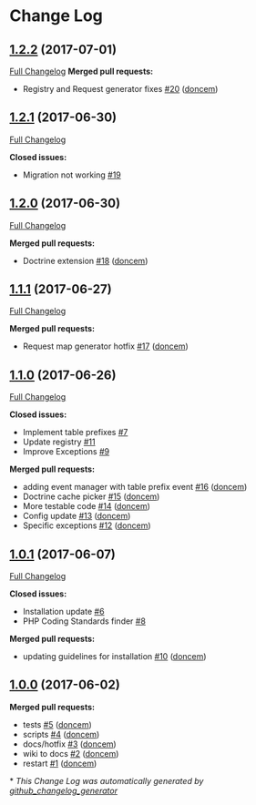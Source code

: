 # Change Log

## [1.2.2](https://github.com/doncem/xFrame/tree/1.2.2) (2017-07-01)
[Full Changelog](https://github.com/doncem/xFrame/compare/1.2.1...1.2.2)
**Merged pull requests:**

- Registry and Request generator fixes [\#20](https://github.com/doncem/xFrame/pull/20) ([doncem](https://github.com/doncem))

## [1.2.1](https://github.com/doncem/xFrame/tree/1.2.1) (2017-06-30)
[Full Changelog](https://github.com/doncem/xFrame/compare/1.2.0...1.2.1)

**Closed issues:**

- Migration not working [\#19](https://github.com/doncem/xFrame/issues/19)

## [1.2.0](https://github.com/doncem/xFrame/tree/1.2.0) (2017-06-30)
[Full Changelog](https://github.com/doncem/xFrame/compare/1.1.1...1.2.0)

**Merged pull requests:**

- Doctrine extension [\#18](https://github.com/doncem/xFrame/pull/18) ([doncem](https://github.com/doncem))

## [1.1.1](https://github.com/doncem/xFrame/tree/1.1.1) (2017-06-27)
[Full Changelog](https://github.com/doncem/xFrame/compare/1.1.0...1.1.1)

**Merged pull requests:**

- Request map generator hotfix [\#17](https://github.com/doncem/xFrame/pull/17) ([doncem](https://github.com/doncem))

## [1.1.0](https://github.com/doncem/xFrame/tree/1.1.0) (2017-06-26)
[Full Changelog](https://github.com/doncem/xFrame/compare/1.0.1...1.1.0)

**Closed issues:**

- Implement table prefixes [\#7](https://github.com/doncem/xFrame/issues/7)
- Update registry [\#11](https://github.com/doncem/xFrame/issues/11)
- Improve Exceptions [\#9](https://github.com/doncem/xFrame/issues/9)

**Merged pull requests:**

- adding event manager with table prefix event [\#16](https://github.com/doncem/xFrame/pull/16) ([doncem](https://github.com/doncem))
- Doctrine cache picker [\#15](https://github.com/doncem/xFrame/pull/15) ([doncem](https://github.com/doncem))
- More testable code [\#14](https://github.com/doncem/xFrame/pull/14) ([doncem](https://github.com/doncem))
- Config update [\#13](https://github.com/doncem/xFrame/pull/13) ([doncem](https://github.com/doncem))
- Specific exceptions [\#12](https://github.com/doncem/xFrame/pull/12) ([doncem](https://github.com/doncem))

## [1.0.1](https://github.com/doncem/xFrame/tree/1.0.1) (2017-06-07)
[Full Changelog](https://github.com/doncem/xFrame/compare/1.0.0...1.0.1)

**Closed issues:**

- Installation update [\#6](https://github.com/doncem/xFrame/issues/6)
- PHP Coding Standards finder [\#8](https://github.com/doncem/xFrame/issues/8)

**Merged pull requests:**

- updating guidelines for installation [\#10](https://github.com/doncem/xFrame/pull/10) ([doncem](https://github.com/doncem))

## [1.0.0](https://github.com/doncem/xFrame/tree/1.0.0) (2017-06-02)
**Merged pull requests:**

- tests [\#5](https://github.com/doncem/xFrame/pull/5) ([doncem](https://github.com/doncem))
- scripts [\#4](https://github.com/doncem/xFrame/pull/4) ([doncem](https://github.com/doncem))
- docs/hotfix [\#3](https://github.com/doncem/xFrame/pull/3) ([doncem](https://github.com/doncem))
- wiki to docs [\#2](https://github.com/doncem/xFrame/pull/2) ([doncem](https://github.com/doncem))
- restart [\#1](https://github.com/doncem/xFrame/pull/1) ([doncem](https://github.com/doncem))



\* *This Change Log was automatically generated by [github_changelog_generator](https://github.com/skywinder/Github-Changelog-Generator)*
